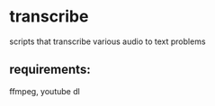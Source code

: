 # transcribe
scripts that transcribe various audio to text problems

## requirements:
ffmpeg,
youtube dl
